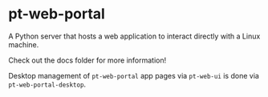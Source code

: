 # pt-web-portal

A Python server that hosts a web application to interact directly with a Linux machine.

Check out the docs folder for more information!

Desktop management of `pt-web-portal` app pages via `pt-web-ui` is done via `pt-web-portal-desktop`.
